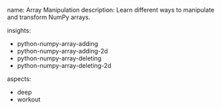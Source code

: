 name: Array Manipulation
description: Learn different ways to manipulate and transform NumPy arrays.

insights:
  - python-numpy-array-adding
  - python-numpy-array-adding-2d
  - python-numpy-array-deleting
  - python-numpy-array-deleting-2d

aspects:
  - deep
  - workout 
